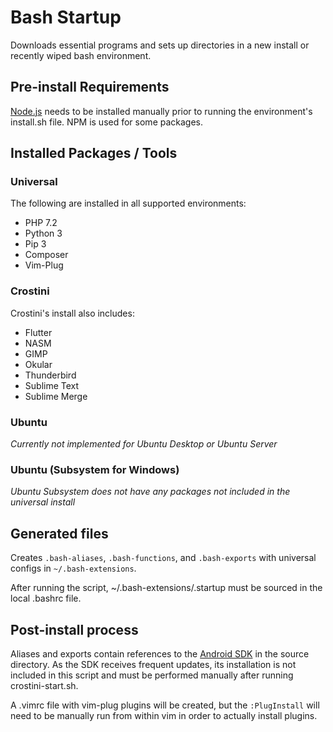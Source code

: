 # Bash Startup

Downloads essential programs and sets up directories in a new install or recently wiped bash environment.

## Pre-install Requirements

[Node.js](https://nodejs.org) needs to be installed manually prior to running the environment's install.sh file.  NPM is used for some packages.

## Installed Packages / Tools

### Universal

The following are installed in all supported environments:

- PHP 7.2  
- Python 3  
- Pip 3  
- Composer  
- Vim-Plug  

### Crostini

Crostini's install also includes:

- Flutter
- NASM
- GIMP
- Okular
- Thunderbird
- Sublime Text
- Sublime Merge

### Ubuntu

*Currently not implemented for Ubuntu Desktop or Ubuntu Server*

### Ubuntu \(Subsystem for Windows\)

*Ubuntu Subsystem does not have any packages not included in the universal install*

## Generated files
Creates `.bash-aliases`, `.bash-functions`, and `.bash-exports` with universal configs in `~/.bash-extensions`.

After running the script, ~/.bash-extensions/.startup must be sourced in the local .bashrc file.

## Post-install process

Aliases and exports contain references to the [Android SDK](https://developer.android.com/studio) in the source directory.  As the SDK receives frequent updates, its installation is not included in this script and must be performed manually after running crostini-start.sh.

A .vimrc file with vim-plug plugins will be created, but the `:PlugInstall` will need to be manually run from within vim in order to actually install plugins.
